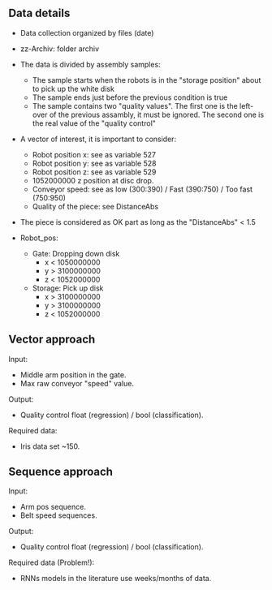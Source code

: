 Data details
------------

- Data collection organized by files (date) <yymmdd>

- zz-Archiv: folder archiv

- The data is divided by assembly samples:
  - The sample starts when the robots is in the "storage position" about to pick up the white disk
  - The sample ends just before the previous condition is true
  - The sample contains two "quality values". The first one is the left-over of the previous assambly, it must be ignored.
    The second one is the real value of the "quality control"
 
 
- A vector of interest, it is important to consider:
  - Robot position x: see as variable 527
  - Robot position y: see as variable 528
  - Robot position z: see as variable 529
  - 1052000000 z position at disc drop.
  - Conveyor speed: see as low (300:390) / Fast (390:750) / Too fast (750:950)
  - Quality of the piece: see DistanceAbs

- The piece is considered as OK part as long as the "DistanceAbs" < 1.5


- Robot_pos:
  - Gate: Dropping down disk
    - x < 1050000000
    - y > 3100000000
    - z < 1052000000
  - Storage: Pick up disk
    - x > 3100000000
    - y > 3100000000
    - z < 1052000000
  
  
Vector approach
-----------

Input:
  - Middle arm position in the gate.
  - Max raw conveyor "speed" value.

Output:
 - Quality control float (regression) / bool (classification).

Required data:
 - Iris data set ~150.

Sequence approach
-------------

Input:
  - Arm pos sequence.
  - Belt speed sequences.
  

Output:
 - Quality control float (regression) / bool (classification).
 
Required data (Problem!):
 - RNNs models in the literature use weeks/months of data.

